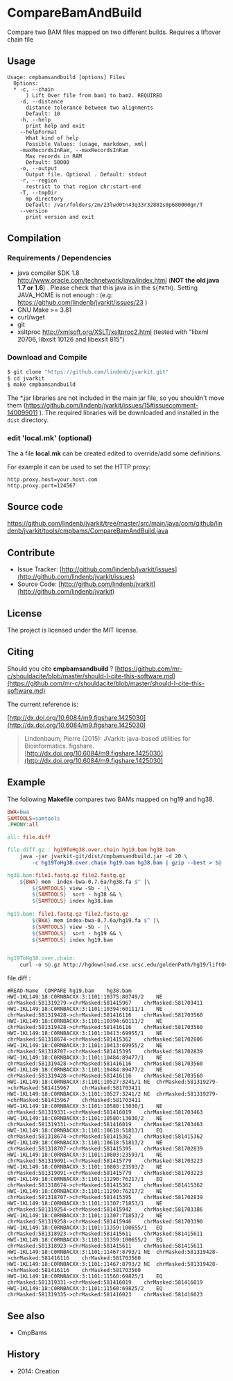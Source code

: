 # CompareBamAndBuild

Compare two  BAM files mapped on two different builds. Requires a liftover chain file


## Usage

```
Usage: cmpbamsandbuild [options] Files
  Options:
  * -c, --chain
      ) Lift Over file from bam1 to bam2. REQUIRED
    -d, --distance
      distance tolerance between two alignments
      Default: 10
    -h, --help
      print help and exit
    --helpFormat
      What kind of help
      Possible Values: [usage, markdown, xml]
    -maxRecordsInRam, --maxRecordsInRam
      Max records in RAM
      Default: 50000
    -o, --output
      Output file. Optional . Default: stdout
    -r, --region
      restrict to that region chr:start-end
    -T, --tmpDir
      mp directory
      Default: /var/folders/zm/23lwd0tn43q33r32881s0p680000gn/T
    --version
      print version and exit

```

## Compilation

### Requirements / Dependencies

* java compiler SDK 1.8 http://www.oracle.com/technetwork/java/index.html (**NOT the old java 1.7 or 1.6**) . Please check that this java is in the `${PATH}`. Setting JAVA_HOME is not enough : (e.g: https://github.com/lindenb/jvarkit/issues/23 )
* GNU Make >= 3.81
* curl/wget
* git
* xsltproc http://xmlsoft.org/XSLT/xsltproc2.html (tested with "libxml 20706, libxslt 10126 and libexslt 815")


### Download and Compile

```bash
$ git clone "https://github.com/lindenb/jvarkit.git"
$ cd jvarkit
$ make cmpbamsandbuild
```

The *.jar libraries are not included in the main jar file, so you shouldn't move them (https://github.com/lindenb/jvarkit/issues/15#issuecomment-140099011 ).
The required libraries will be downloaded and installed in the `dist` directory.

### edit 'local.mk' (optional)

The a file **local.mk** can be created edited to override/add some definitions.

For example it can be used to set the HTTP proxy:

```
http.proxy.host=your.host.com
http.proxy.port=124567
```
## Source code 

[https://github.com/lindenb/jvarkit/tree/master/src/main/java/com/github/lindenb/jvarkit/tools/cmpbams/CompareBamAndBuild.java
](https://github.com/lindenb/jvarkit/tree/master/src/main/java/com/github/lindenb/jvarkit/tools/cmpbams/CompareBamAndBuild.java
)
## Contribute

- Issue Tracker: [http://github.com/lindenb/jvarkit/issues](http://github.com/lindenb/jvarkit/issues)
- Source Code: [http://github.com/lindenb/jvarkit](http://github.com/lindenb/jvarkit)

## License

The project is licensed under the MIT license.

## Citing

Should you cite **cmpbamsandbuild** ? [https://github.com/mr-c/shouldacite/blob/master/should-I-cite-this-software.md](https://github.com/mr-c/shouldacite/blob/master/should-I-cite-this-software.md)

The current reference is:

[http://dx.doi.org/10.6084/m9.figshare.1425030](http://dx.doi.org/10.6084/m9.figshare.1425030)

> Lindenbaum, Pierre (2015): JVarkit: java-based utilities for Bioinformatics. figshare.
> [http://dx.doi.org/10.6084/m9.figshare.1425030](http://dx.doi.org/10.6084/m9.figshare.1425030)

 

## Example

The following **Makefile** compares two BAMs mapped on hg19 and hg38.

```makefile
BWA=bwa
SAMTOOLS=samtools
.PHONY:all

all: file.diff

file.diff.gz : hg19ToHg38.over.chain hg19.bam hg38.bam
	java -jar jvarkit-git/dist/cmpbamsandbuild.jar -d 20 \
	    -c hg19ToHg38.over.chain hg19.bam hg38.bam | gzip --best > $@

hg38.bam:file1.fastq.gz file2.fastq.gz
	${BWA} mem  index-bwa-0.7.6a/hg38.fa $^ |\
		${SAMTOOLS} view -Sb - |\
		${SAMTOOLS}  sort - hg38 && \
		${SAMTOOLS} index hg38.bam
		
hg19.bam: file1.fastq.gz file2.fastq.gz
		${BWA} mem index-bwa-0.7.6a/hg19.fa $^ |\
		${SAMTOOLS} view -Sb - |\
		${SAMTOOLS}  sort - hg19 && \
		${SAMTOOLS} index hg19.bam


hg19ToHg38.over.chain:
	curl -o $@.gz http://hgdownload.cse.ucsc.edu/goldenPath/hg19/liftOver/$@.gz && gunzip -f $@.gz

```

file.diff :
```tsv
#READ-Name	COMPARE	hg19.bam	hg38.bam
HWI-1KL149:18:C0RNBACXX:3:1101:10375:80749/2	NE	chrMasked:581319279->chrMasked:581415967	chrMasked:581703411
HWI-1KL149:18:C0RNBACXX:3:1101:10394:60111/1	NE	chrMasked:581319428->chrMasked:581416116	chrMasked:581703560
HWI-1KL149:18:C0RNBACXX:3:1101:10394:60111/2	NE	chrMasked:581319428->chrMasked:581416116	chrMasked:581703560
HWI-1KL149:18:C0RNBACXX:3:1101:10413:69955/1	NE	chrMasked:581318674->chrMasked:581415362	chrMasked:581702806
HWI-1KL149:18:C0RNBACXX:3:1101:10413:69955/2	NE	chrMasked:581318707->chrMasked:581415395	chrMasked:581702839
HWI-1KL149:18:C0RNBACXX:3:1101:10484:89477/1	NE	chrMasked:581319428->chrMasked:581416116	chrMasked:581703560
HWI-1KL149:18:C0RNBACXX:3:1101:10484:89477/2	NE	chrMasked:581319428->chrMasked:581416116	chrMasked:581703560
HWI-1KL149:18:C0RNBACXX:3:1101:10527:3241/1	NE	chrMasked:581319279->chrMasked:581415967	chrMasked:581703411
HWI-1KL149:18:C0RNBACXX:3:1101:10527:3241/2	NE	chrMasked:581319279->chrMasked:581415967	chrMasked:581703411
HWI-1KL149:18:C0RNBACXX:3:1101:10580:13030/1	NE	chrMasked:581319331->chrMasked:581416019	chrMasked:581703463
HWI-1KL149:18:C0RNBACXX:3:1101:10580:13030/2	NE	chrMasked:581319331->chrMasked:581416019	chrMasked:581703463
HWI-1KL149:18:C0RNBACXX:3:1101:10618:51813/1	EQ	chrMasked:581318674->chrMasked:581415362	chrMasked:581415362
HWI-1KL149:18:C0RNBACXX:3:1101:10618:51813/2	NE	chrMasked:581318707->chrMasked:581415395	chrMasked:581702839
HWI-1KL149:18:C0RNBACXX:3:1101:10803:23593/1	NE	chrMasked:581319091->chrMasked:581415779	chrMasked:581703223
HWI-1KL149:18:C0RNBACXX:3:1101:10803:23593/2	NE	chrMasked:581319091->chrMasked:581415779	chrMasked:581703223
HWI-1KL149:18:C0RNBACXX:3:1101:11290:76217/1	EQ	chrMasked:581318674->chrMasked:581415362	chrMasked:581415362
HWI-1KL149:18:C0RNBACXX:3:1101:11290:76217/2	NE	chrMasked:581318707->chrMasked:581415395	chrMasked:581702839
HWI-1KL149:18:C0RNBACXX:3:1101:11307:71853/1	NE	chrMasked:581319254->chrMasked:581415942	chrMasked:581703386
HWI-1KL149:18:C0RNBACXX:3:1101:11307:71853/2	NE	chrMasked:581319258->chrMasked:581415946	chrMasked:581703390
HWI-1KL149:18:C0RNBACXX:3:1101:11359:100655/1	EQ	chrMasked:581318923->chrMasked:581415611	chrMasked:581415611
HWI-1KL149:18:C0RNBACXX:3:1101:11359:100655/2	EQ	chrMasked:581318923->chrMasked:581415611	chrMasked:581415611
HWI-1KL149:18:C0RNBACXX:3:1101:11467:8793/1	NE	chrMasked:581319428->chrMasked:581416116	chrMasked:581703560
HWI-1KL149:18:C0RNBACXX:3:1101:11467:8793/2	NE	chrMasked:581319428->chrMasked:581416116	chrMasked:581703560
HWI-1KL149:18:C0RNBACXX:3:1101:11560:69825/1	EQ	chrMasked:581319331->chrMasked:581416019	chrMasked:581416019
HWI-1KL149:18:C0RNBACXX:3:1101:11560:69825/2	EQ	chrMasked:581319335->chrMasked:581416023	chrMasked:581416023

```


## See also

* CmpBams

## History

* 2014: Creation
 
 

